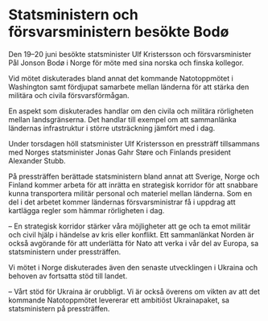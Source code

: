 # Statsministern och försvarsministern besökte Bodø

Den 19–20 juni besökte statsminister Ulf Kristersson och försvarsminister Pål Jonson Bodø i Norge för möte med sina norska och finska kollegor.


Vid mötet diskuterades bland annat det kommande Natotoppmötet i Washington samt fördjupat samarbete mellan länderna för att stärka den militära och civila försvarsförmågan.

En aspekt som diskuterades handlar om den civila och militära rörligheten mellan landsgränserna. Det handlar till exempel om att sammanlänka ländernas infrastruktur i större utsträckning jämfört med i dag.

Under torsdagen höll statsminister Ulf Kristersson en pressträff tillsammans med Norges statsminister Jonas Gahr Støre och Finlands president Alexander Stubb.

På pressträffen berättade statsministern bland annat att Sverige, Norge och Finland kommer arbeta för att inrätta en strategisk korridor för att snabbare kunna transportera militär personal och materiel mellan länderna. Som en del i det arbetet kommer ländernas försvarsministrar få i uppdrag att kartlägga regler som hämmar rörligheten i dag.

– En strategisk korridor stärker våra möjligheter att ge och ta emot militär och civil hjälp i händelse av kris eller konflikt. Ett sammanlänkat Norden är också avgörande för att underlätta för Nato att verka i vår del av Europa, sa statsministern under pressträffen.

Vi mötet i Norge diskuterades även den senaste utvecklingen i Ukraina och behoven av fortsatta stöd till landet.

– Vårt stöd för Ukraina är orubbligt. Vi är också överens om vikten av att det kommande Natotoppmötet levererar ett ambitiöst Ukrainapaket, sa statsministern på pressträffen.
